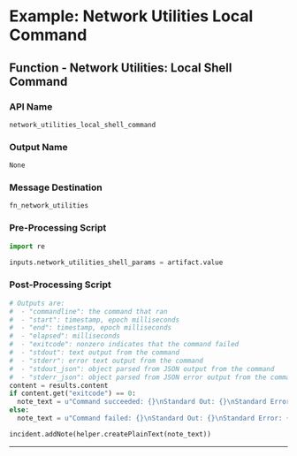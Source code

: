 <!--
    DO NOT MANUALLY EDIT THIS FILE
    THIS FILE IS AUTOMATICALLY GENERATED WITH resilient-sdk codegen
-->

# Example: Network Utilities Local Command

## Function - Network Utilities: Local Shell Command

### API Name
`network_utilities_local_shell_command`

### Output Name
`None`

### Message Destination
`fn_network_utilities`

### Pre-Processing Script
```python
import re

inputs.network_utilities_shell_params = artifact.value
```

### Post-Processing Script
```python
# Outputs are:
#  - "commandline": the command that ran
#  - "start": timestamp, epoch milliseconds
#  - "end": timestamp, epoch milliseconds
#  - "elapsed": milliseconds
#  - "exitcode": nonzero indicates that the command failed
#  - "stdout": text output from the command
#  - "stderr": error text output from the command
#  - "stdout_json": object parsed from JSON output from the command
#  - "stderr_json": object parsed from JSON error output from the command
content = results.content
if content.get("exitcode") == 0:
  note_text = u"Command succeeded: {}\nStandard Out: {}\nStandard Error: {}".format(content.get("commandline"), content.get("stdout"), content.get("stderr"))
else:
  note_text = u"Command failed: {}\nStandard Out: {}\nStandard Error: {}".format(content.get("commandline"), content.get("stdout"), content.get("stderr"))

incident.addNote(helper.createPlainText(note_text))

```

---

